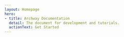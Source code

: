 ```yaml
---
layout: Homepage
hero:
- title: Archway Documentation
  detail: The document for development and tutorials.
  actionText: Get Started
---
```


